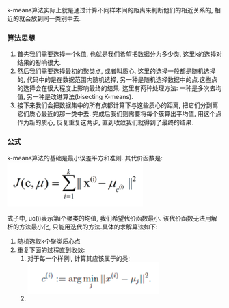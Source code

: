 k-means算法实际上就是通过计算不同样本间的距离来判断他们的相近关系的, 相近的就会放到同一类别中去.
### 算法思想 
1. 首先我们需要选择一个k值, 也就是我们希望把数据分为多少类, 这里k的选择对结果的影响很大.
2. 然后我们需要选择最初的聚类点, 或者叫质心, 这里的选择一般都是随机选择的, 代码中的是在数据范围内随机选择, 另一种是随机选择数据中的点.这些点的选择会在很大程度上影响最终的结果. 这里有两种处理方法: 一种是多次去均值, 另一种是改进算法(bisecting K-means).
3. 接下来我们会把数据集中的所有点都计算下与这些质心的距离, 把它们分到离它们质心最近的那一类中去. 完成后我们则需要将每个簇算出平均值, 用这个点作为新的质心, 反复重复这两步, 直到收敛我们就得到了最终的结果.
### 公式
k-means算法的基础是最小误差平方和准则. 其代价函数是:
![alt text](./k-means_daijia.png)
    
式子中, uc(i)表示第i个聚类的均值, 我们希望代价函数最小. 该代价函数无法用解析的方法最小化, 只能用迭代的方法.具体的求解算法如下:
1. 随机选取k个聚类质心点
2. 重复下面的过程直到收敛:
    1. 对于每一个样例i, 计算其应该属于的类:
    ![alt text](./k-means1.png)
    2. 
